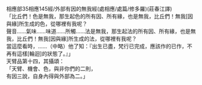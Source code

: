 相應部35相應145經/外部有因的無我經(處相應/處篇/修多羅)(莊春江譯)  
「比丘們！色是無我，那生起色的所有因、所有緣，也是無我，比丘們！無我[因與緣]所生成的色，從哪裡有我呢？  
聲音……氣味……味道……所觸……法是無我，那生起法的所有因、所有緣，也是無我，比丘們！無我[因與緣]所生成的法，從哪裡有我呢？  
當這麼看時，……（中略）他了知：『出生已盡，梵行已完成，應該作的已作，不再有這樣[輪迴]的狀態了。』」  
天臂品第十四，其攝頌：  
「天臂、機會、色，與非你們的二則，  
有因三說，自身內得與外部為二。」  
  
  
